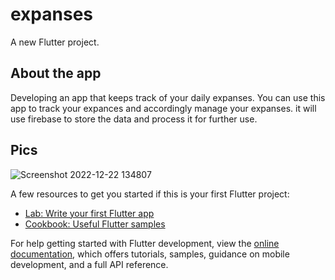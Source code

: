 # expanses

A new Flutter project.

## About the app

Developing an app that keeps track of your daily expanses. You can use this app to track your expances and accordingly manage your expanses. it will use firebase to store the data and process it for further use.

## Pics
![Screenshot 2022-12-22 134807](https://user-images.githubusercontent.com/68225960/209090194-cf66fdc5-0000-4d10-ab39-da7fe62cb8dd.jpg)



A few resources to get you started if this is your first Flutter project:

- [Lab: Write your first Flutter app](https://docs.flutter.dev/get-started/codelab)
- [Cookbook: Useful Flutter samples](https://docs.flutter.dev/cookbook)

For help getting started with Flutter development, view the
[online documentation](https://docs.flutter.dev/), which offers tutorials,
samples, guidance on mobile development, and a full API reference.
